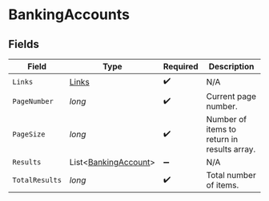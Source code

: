 # BankingAccounts


## Fields

| Field                                                         | Type                                                          | Required                                                      | Description                                                   |
| ------------------------------------------------------------- | ------------------------------------------------------------- | ------------------------------------------------------------- | ------------------------------------------------------------- |
| `Links`                                                       | [Links](../../models/shared/Links.md)                         | :heavy_check_mark:                                            | N/A                                                           |
| `PageNumber`                                                  | *long*                                                        | :heavy_check_mark:                                            | Current page number.                                          |
| `PageSize`                                                    | *long*                                                        | :heavy_check_mark:                                            | Number of items to return in results array.                   |
| `Results`                                                     | List<[BankingAccount](../../models/shared/BankingAccount.md)> | :heavy_minus_sign:                                            | N/A                                                           |
| `TotalResults`                                                | *long*                                                        | :heavy_check_mark:                                            | Total number of items.                                        |